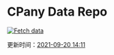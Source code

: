# CPany Data Repo

[![Fetch data](https://github.com/yjl9903/CPany/actions/workflows/fetch.yml/badge.svg)](https://github.com/yjl9903/CPany/actions/workflows/fetch.yml)

<!-- START_SECTION: update_time -->
更新时间：[2021-09-20 14:11](https://www.timeanddate.com/worldclock/fixedtime.html?msg=Fetch+data&iso=20210920T141147&p1=237)
<!-- END_SECTION: update_time -->
